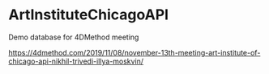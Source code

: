 # ArtInstituteChicagoAPI

Demo database for 4DMethod meeting 

https://4dmethod.com/2019/11/08/november-13th-meeting-art-institute-of-chicago-api-nikhil-trivedi-illya-moskvin/
